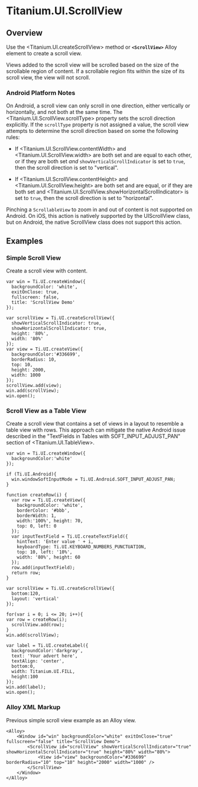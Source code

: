 # Titanium.UI.ScrollView

<ProxySummary/>

## Overview

Use the <Titanium.UI.createScrollView> method or **`<ScrollView>`** Alloy element to create a scroll view.

Views added to the scroll view will be scrolled based on the size of the scrollable region of
content. If a scrollable region fits within the size of its scroll view, the view will not
scroll.

### Android Platform Notes

On Android, a scroll view can only scroll in one direction, either vertically or horizontally,
and not both at the same time. The <Titanium.UI.ScrollView.scrollType> property sets the scroll
direction explicitly. If the `scrollType` property is not assigned a value, the scroll view
attempts to determine the scroll direction based on some the following rules:

* If <Titanium.UI.ScrollView.contentWidth> and <Titanium.UI.ScrollView.width> are both
set and are equal to each other, or if they are both set
*and* `showVerticalScrollIndicator` is set to `true`, then the scroll direction is set to
"vertical".

* If <Titanium.UI.ScrollView.contentHeight> and <Titanium.UI.ScrollView.height> are
both set and are equal, or if they are both set and <Titanium.UI.ScrollView.showHorizontalScrollIndicator> is set to
`true`, then the scroll direction is set to "horizontal".

Pinching a `ScrollableView` to zoom in and out of content is not supported on Android. On iOS, this action
is natively supported by the UIScrollView class, but on Android, the native ScrollView class does
not support this action.

## Examples

### Simple Scroll View

Create a scroll view with content.

    var win = Ti.UI.createWindow({
      backgroundColor: 'white',
      exitOnClose: true,
      fullscreen: false,
      title: 'ScrollView Demo'
    });

    var scrollView = Ti.UI.createScrollView({
      showVerticalScrollIndicator: true,
      showHorizontalScrollIndicator: true,
      height: '80%',
      width: '80%'
    });
    var view = Ti.UI.createView({
      backgroundColor:'#336699',
      borderRadius: 10,
      top: 10,
      height: 2000,
      width: 1000
    });
    scrollView.add(view);
    win.add(scrollView);
    win.open();

### Scroll View as a Table View

Create a scroll view that contains a set of views in a layout to resemble a table view with
rows. This approach can mitigate the native Android issue described in the "TextFields in
Tables with SOFT_INPUT_ADJUST_PAN" section of <Titanium.UI.TableView>.

    var win = Ti.UI.createWindow({
      backgroundColor:'white'
    });

    if (Ti.UI.Android){
      win.windowSoftInputMode = Ti.UI.Android.SOFT_INPUT_ADJUST_PAN;
    }

    function createRow(i) {
      var row = Ti.UI.createView({
        backgroundColor: 'white',
        borderColor: '#bbb',
        borderWidth: 1,
        width:'100%', height: 70,
        top: 0, left: 0
      });
      var inputTextField = Ti.UI.createTextField({
        hintText: 'Enter value ' + i,
        keyboardType: Ti.UI.KEYBOARD_NUMBERS_PUNCTUATION,
        top: 10, left: '10%',
        width: '80%', height: 60
      });
      row.add(inputTextField);
      return row;
    }

    var scrollView = Ti.UI.createScrollView({
      bottom:120,
      layout: 'vertical'
    });

    for(var i = 0; i <= 20; i++){
    var row = createRow(i);
      scrollView.add(row);
    }
    win.add(scrollView);

    var label = Ti.UI.createLabel({
      backgroundColor:'darkgray',
      text: 'Your advert here',
      textAlign: 'center',
      bottom:0,
      width: Titanium.UI.FILL,
      height:100
    });
    win.add(label);
    win.open();

### Alloy XML Markup

Previous simple scroll view example as an Alloy view.

    <Alloy>
        <Window id="win" backgroundColor="white" exitOnClose="true" fullscreen="false" title="ScrollView Demo">
            <ScrollView id="scrollView" showVerticalScrollIndicator="true" showHorizontalScrollIndicator="true" height="80%" width="80%">
                <View id="view" backgroundColor="#336699" borderRadius="10" top="10" height="2000" width="1000" />
            </ScrollView>
        </Window>
    </Alloy>

<ApiDocs/>

